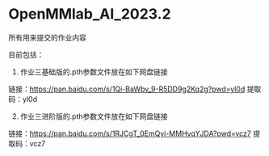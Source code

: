 # OpenMMlab_AI_2023.2

所有用来提交的作业内容

目前包括：

1. 作业三基础版的.pth参数文件放在如下网盘链接

链接：https://pan.baidu.com/s/1Qi-BaWbv_9-R5DD9g2Kq2g?pwd=yl0d 
提取码：yl0d 

2. 作业三进阶版的.pth参数文件放在如下网盘链接

链接：https://pan.baidu.com/s/1RJCgT_0EmQyi-MMHvqYJDA?pwd=vcz7 
提取码：vcz7 
